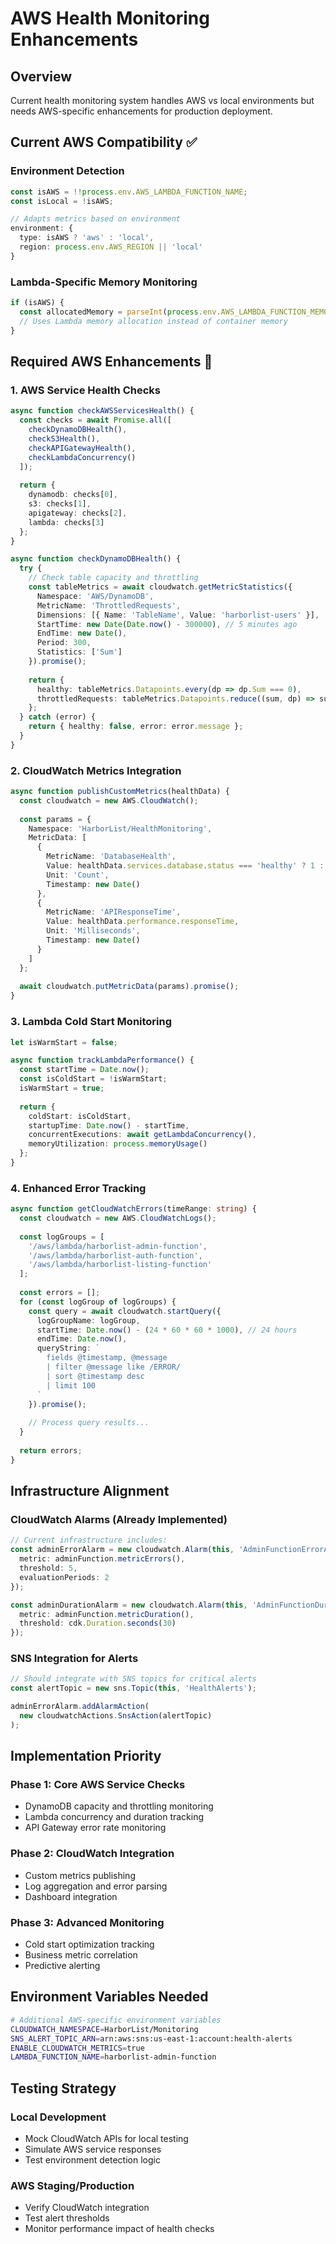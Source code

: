# AWS Health Monitoring Enhancements

## Overview
Current health monitoring system handles AWS vs local environments but needs AWS-specific enhancements for production deployment.

## Current AWS Compatibility ✅

### Environment Detection
```typescript
const isAWS = !!process.env.AWS_LAMBDA_FUNCTION_NAME;
const isLocal = !isAWS;

// Adapts metrics based on environment
environment: {
  type: isAWS ? 'aws' : 'local',
  region: process.env.AWS_REGION || 'local'
}
```

### Lambda-Specific Memory Monitoring
```typescript
if (isAWS) {
  const allocatedMemory = parseInt(process.env.AWS_LAMBDA_FUNCTION_MEMORY_SIZE || '512') * 1024 * 1024;
  // Uses Lambda memory allocation instead of container memory
}
```

## Required AWS Enhancements 🔧

### 1. AWS Service Health Checks
```typescript
async function checkAWSServicesHealth() {
  const checks = await Promise.all([
    checkDynamoDBHealth(),
    checkS3Health(), 
    checkAPIGatewayHealth(),
    checkLambdaConcurrency()
  ]);
  
  return {
    dynamodb: checks[0],
    s3: checks[1], 
    apigateway: checks[2],
    lambda: checks[3]
  };
}

async function checkDynamoDBHealth() {
  try {
    // Check table capacity and throttling
    const tableMetrics = await cloudwatch.getMetricStatistics({
      Namespace: 'AWS/DynamoDB',
      MetricName: 'ThrottledRequests',
      Dimensions: [{ Name: 'TableName', Value: 'harborlist-users' }],
      StartTime: new Date(Date.now() - 300000), // 5 minutes ago
      EndTime: new Date(),
      Period: 300,
      Statistics: ['Sum']
    }).promise();
    
    return {
      healthy: tableMetrics.Datapoints.every(dp => dp.Sum === 0),
      throttledRequests: tableMetrics.Datapoints.reduce((sum, dp) => sum + dp.Sum, 0)
    };
  } catch (error) {
    return { healthy: false, error: error.message };
  }
}
```

### 2. CloudWatch Metrics Integration
```typescript
async function publishCustomMetrics(healthData) {
  const cloudwatch = new AWS.CloudWatch();
  
  const params = {
    Namespace: 'HarborList/HealthMonitoring',
    MetricData: [
      {
        MetricName: 'DatabaseHealth',
        Value: healthData.services.database.status === 'healthy' ? 1 : 0,
        Unit: 'Count',
        Timestamp: new Date()
      },
      {
        MetricName: 'APIResponseTime', 
        Value: healthData.performance.responseTime,
        Unit: 'Milliseconds',
        Timestamp: new Date()
      }
    ]
  };
  
  await cloudwatch.putMetricData(params).promise();
}
```

### 3. Lambda Cold Start Monitoring
```typescript
let isWarmStart = false;

async function trackLambdaPerformance() {
  const startTime = Date.now();
  const isColdStart = !isWarmStart;
  isWarmStart = true;
  
  return {
    coldStart: isColdStart,
    startupTime: Date.now() - startTime,
    concurrentExecutions: await getLambdaConcurrency(),
    memoryUtilization: process.memoryUsage()
  };
}
```

### 4. Enhanced Error Tracking
```typescript
async function getCloudWatchErrors(timeRange: string) {
  const cloudwatch = new AWS.CloudWatchLogs();
  
  const logGroups = [
    '/aws/lambda/harborlist-admin-function',
    '/aws/lambda/harborlist-auth-function',
    '/aws/lambda/harborlist-listing-function'
  ];
  
  const errors = [];
  for (const logGroup of logGroups) {
    const query = await cloudwatch.startQuery({
      logGroupName: logGroup,
      startTime: Date.now() - (24 * 60 * 60 * 1000), // 24 hours
      endTime: Date.now(),
      queryString: `
        fields @timestamp, @message
        | filter @message like /ERROR/
        | sort @timestamp desc
        | limit 100
      `
    }).promise();
    
    // Process query results...
  }
  
  return errors;
}
```

## Infrastructure Alignment

### CloudWatch Alarms (Already Implemented)
```typescript
// Current infrastructure includes:
const adminErrorAlarm = new cloudwatch.Alarm(this, 'AdminFunctionErrorAlarm', {
  metric: adminFunction.metricErrors(),
  threshold: 5,
  evaluationPeriods: 2
});

const adminDurationAlarm = new cloudwatch.Alarm(this, 'AdminFunctionDurationAlarm', {
  metric: adminFunction.metricDuration(),
  threshold: cdk.Duration.seconds(30)
});
```

### SNS Integration for Alerts
```typescript
// Should integrate with SNS topics for critical alerts
const alertTopic = new sns.Topic(this, 'HealthAlerts');

adminErrorAlarm.addAlarmAction(
  new cloudwatchActions.SnsAction(alertTopic)
);
```

## Implementation Priority

### Phase 1: Core AWS Service Checks
- DynamoDB capacity and throttling monitoring
- Lambda concurrency and duration tracking
- API Gateway error rate monitoring

### Phase 2: CloudWatch Integration  
- Custom metrics publishing
- Log aggregation and error parsing
- Dashboard integration

### Phase 3: Advanced Monitoring
- Cold start optimization tracking
- Business metric correlation
- Predictive alerting

## Environment Variables Needed

```bash
# Additional AWS-specific environment variables
CLOUDWATCH_NAMESPACE=HarborList/Monitoring
SNS_ALERT_TOPIC_ARN=arn:aws:sns:us-east-1:account:health-alerts
ENABLE_CLOUDWATCH_METRICS=true
LAMBDA_FUNCTION_NAME=harborlist-admin-function
```

## Testing Strategy

### Local Development
- Mock CloudWatch APIs for local testing
- Simulate AWS service responses
- Test environment detection logic

### AWS Staging/Production
- Verify CloudWatch integration
- Test alert thresholds
- Monitor performance impact of health checks
